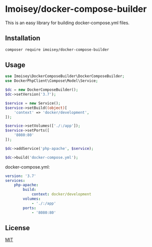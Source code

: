 # Imoisey/docker-compose-builder

This is an easy library for building docker-compose.yml files.

## Installation

```bash
composer require imoisey/docker-compose-builder
```

## Usage

```php
use Imoisey\DockerComposeBuilder\DockerComposeBuilder;
use DockerPhpClient\Compose\Model\Service;

$dc = new DockerComposeBuilder();
$dc->setVersion('3.7');

$service = new Service();
$service->setBuild((object)[
    'context' => 'docker/development',
]);

$service->setVolumes(['./:/app']);
$service->setPorts([
    '8080:80'
]);

$dc->addService('php-apache', $service);

$dc->build('docker-compose.yml');
```                      

docker-compose.yml:

```docker-compose.yml
version: '3.7'
services:
    php-apache:
        build:
            context: docker/development
        volumes:
            - './:/app'
        ports:
            - '8080:80'
```


## License
[MIT](https://choosealicense.com/licenses/mit/)